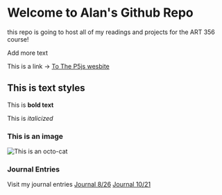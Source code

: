 # Welcome to Alan's Github Repo

this repo is going to host all of my readings and projects for the ART 356 course!

Add more text

This is a link -> [To The P5js wesbite](https://p5js.org)

## This is text styles

This is **bold text**

This is *italicized*

### This is an image

![This is an octo-cat](https://myoctocat.com/assets/images/base-octocat.svg)

### Journal Entries

Visit my journal entries
[Journal 8/26](journal/8-26-25-entry.md)
[Journal 10/21](journal/8-26-25-entry.md)
